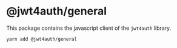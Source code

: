 @jwt4auth/general
=================

This package contains the javascript client of the `jwt4auth` library.

    yarn add @jwt4auth/general